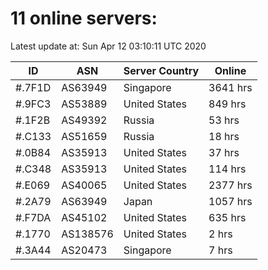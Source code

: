 # 11 online servers:

Latest update at: Sun Apr 12 03:10:11 UTC 2020

| ID | ASN | Server Country | Online |
| -- | --- | -------------- | ------ |
| #.7F1D | AS63949 | Singapore | 3641 hrs |
| #.9FC3 | AS53889 | United States | 849 hrs |
| #.1F2B | AS49392 | Russia | 53 hrs |
| #.C133 | AS51659 | Russia | 18 hrs |
| #.0B84 | AS35913 | United States | 37 hrs |
| #.C348 | AS35913 | United States | 114 hrs |
| #.E069 | AS40065 | United States | 2377 hrs |
| #.2A79 | AS63949 | Japan | 1057 hrs |
| #.F7DA | AS45102 | United States | 635 hrs |
| #.1770 | AS138576 | United States | 2 hrs |
| #.3A44 | AS20473 | Singapore | 7 hrs |

